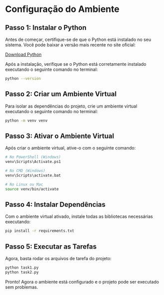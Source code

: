 # Configuração do Ambiente

## Passo 1: Instalar o Python

Antes de começar, certifique-se de que o Python está instalado no seu sistema. Você pode baixar a versão mais recente no site oficial:

[Download Python](https://www.python.org/downloads/)

Após a instalação, verifique se o Python está corretamente instalado executando o seguinte comando no terminal:

```sh
python --version
```

## Passo 2: Criar um Ambiente Virtual

Para isolar as dependências do projeto, crie um ambiente virtual executando o seguinte comando no terminal:

```sh
python -m venv venv
```

## Passo 3: Ativar o Ambiente Virtual

Após criar o ambiente virtual, ative-o com o seguinte comando:

```sh
# No PowerShell (Windows)
venv\Scripts\Activate.ps1
```

```sh
# No CMD (Windows)
venv\Scripts\activate.bat
```

```sh
# No Linux ou Mac
source venv/bin/activate
```

## Passo 4: Instalar Dependências

Com o ambiente virtual ativado, instale todas as bibliotecas necessárias executando:

```sh
pip install -r requirements.txt
```

## Passo 5: Executar as Tarefas

Agora, basta rodar os arquivos de tarefa do projeto:

```sh
python task1.py
python task2.py
```

Pronto! Agora o ambiente está configurado e o projeto pode ser executado sem problemas.
